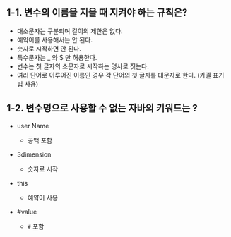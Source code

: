 ## 1-1. 변수의 이름을 지을 때 지켜야 하는 규칙은?
- 대소문자는 구분되며 길이의 제한은 없다.
- 예약어를 사용해서는 안 된다.
- 숫자로 시작하면 안 된다.
- 특수문자는 _ 와 $ 만 허용한다.
- 변수는 첫 글자의 소문자로 시작하는 명사로 짓는다.
- 여러 단어로 이루어진 이름인 경우 각 단어의 첫 글자를 대문자로 한다. (카멜 표기법 사용)
## 1-2. 변수명으로 사용할 수 없는 자바의 키워드는 ?
- user Name 
  - 공백 포함

- 3dimension
  - 숫자로 시작

- this
  - 예약어 사용

- #value
  - `#` 포함